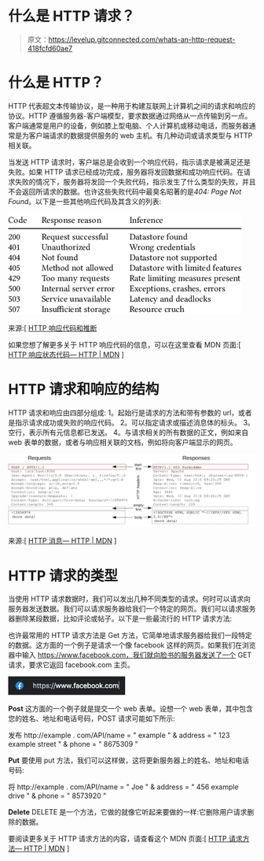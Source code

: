 # 什么是 HTTP 请求？

> 原文：<https://levelup.gitconnected.com/whats-an-http-request-418fcfd60ae7>

# 什么是 HTTP？

HTTP 代表超文本传输协议，是一种用于构建互联网上计算机之间的请求和响应的协议。HTTP 遵循服务器-客户端模型，要求数据通过网络从一点传输到另一点。客户端通常是用户的设备，例如膝上型电脑、个人计算机或移动电话，而服务器通常是为客户端请求的数据提供服务的 web 主机。有几种动词或请求类型与 HTTP 相关联。

当发送 HTTP 请求时，客户端总是会收到一个响应代码，指示请求是被满足还是失败。如果 HTTP 请求已经成功完成，服务器将发回数据和成功响应代码。在请求失败的情况下，服务器将发回一个失败代码，指示发生了什么类型的失败，并且不会返回所请求的数据。也许这些失败代码中最臭名昭著的是*404: Page Not Found*。以下是一些其他响应代码及其含义的列表:

![](img/3254f236b98c256c8e35db6f8ec57ec7.png)

来源:[ [HTTP 响应代码和推断](https://www.researchgate.net/figure/HTTP-response-codes-and-inference_tbl1_328327565)

如果您想了解更多关于 HTTP 响应代码的信息，可以在这里查看 MDN 页面:[ [HTTP 响应状态代码— HTTP | MDN](https://developer.mozilla.org/en-US/docs/Web/HTTP/Status) ]

# HTTP 请求和响应的结构

HTTP 请求和响应由四部分组成:
1。起始行是请求的方法和带有参数的 url，或者是指示请求成功或失败的响应代码。
2。可以指定请求或描述消息体的标头。
3。空行，表示所有元信息都已发送。
4。与请求相关的所有数据的正文，例如来自 web 表单的数据，或者与响应相关联的文档，例如将向客户端显示的网页。

![](img/46b238172a604118d51753312994b22c.png)

来源:[ [HTTP 消息— HTTP | MDN](https://developer.mozilla.org/en-US/docs/Web/HTTP/Messages) ]

# HTTP 请求的类型

当使用 HTTP 请求数据时，我们可以发出几种不同类型的请求。何时可以请求向服务器发送数据。我们可以请求服务器给我们一个特定的网页。我们可以请求服务器删除某段数据，比如评论或帖子。以下是一些最流行的 HTTP 请求方法:

也许最常用的 HTTP 请求方法是 Get 方法，它简单地请求服务器给我们一段特定的数据。这方面的一个例子是请求一个像 facebook 这样的网页。如果我们在浏览器中输入 https://www.facebook.com，我们就向脸书的服务器发送了一个 GET 请求，要求它返回 facebook.com 主页。

![](img/65e1ae9cd74028eb0cab53792da19b3f.png)

**Post** 这方面的一个例子就是提交一个 web 表单。设想一个 web 表单，其中包含您的姓名、地址和电话号码，POST 请求可能如下所示:

发布 http://example . com/API/name = " example " & address = " 123 example street " & phone = " 8675309 "

**Put** 要使用 put 方法，我们可以这样做，这将更新服务器上的姓名、地址和电话号码:

将 http://example . com/API/name = " Joe " & address = " 456 example drive " & phone = " 8573920 "

**Delete**
DELETE 是一个方法，它做的就像它听起来要做的一样:它删除用户请求删除的数据。

要阅读更多关于 HTTP 请求方法的内容，请查看这个 MDN 页面:[ [HTTP 请求方法— HTTP | MDN](https://developer.mozilla.org/en-US/docs/Web/HTTP/Methods) ]